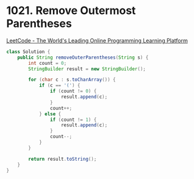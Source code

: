 # 1021. Remove Outermost Parentheses

[LeetCode - The World's Leading Online Programming Learning Platform](https://leetcode.com/problems/remove-outermost-parentheses/)

```java
class Solution {
    public String removeOuterParentheses(String s) {
        int count = 0;
        StringBuilder result = new StringBuilder();

        for (char c : s.toCharArray()) {
            if (c == '(') {
                if (count != 0) {
                    result.append(c);
                }
                count++;
            } else {
                if (count != 1) {
                    result.append(c);
                }
                count--;
            }
        }

        return result.toString();
    }
}
```